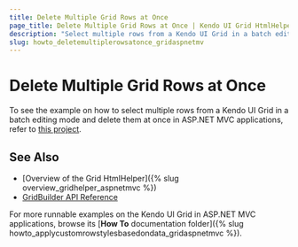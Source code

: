 ```yaml
---
title: Delete Multiple Grid Rows at Once
page_title: Delete Multiple Grid Rows at Once | Kendo UI Grid HtmlHelper
description: "Select multiple rows from a Kendo UI Grid in a batch editing mode and delete them at once in ASP.NET MVC applications."
slug: howto_deletemultiplerowsatonce_gridaspnetmv
---
```


# Delete Multiple Grid Rows at Once

To see the example on how to select multiple rows from a Kendo UI Grid in a batch editing mode and delete them at once in ASP.NET MVC applications, refer to [this project](https://github.com/telerik/ui-for-aspnet-mvc-examples/tree/05dd5563a1a56f027d14aec542098d2027647726/grid/grid-batch-editing-multi-selection-delete).

## See Also

* [Overview of the Grid HtmlHelper]({% slug overview_gridhelper_aspnetmvc %})
* [GridBuilder API Reference](/aspnet-mvc/api/Kendo.Mvc.UI.Fluent/GridBuilder)

For more runnable examples on the Kendo UI Grid in ASP.NET MVC applications, browse its [**How To** documentation folder]({% slug howto_applycustomrowstylesbasedondata_gridaspnetmvc %}).
